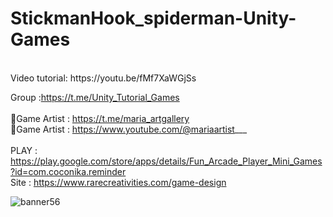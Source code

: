 # StickmanHook_spiderman-Unity-Games
<br />
Video tutorial: https://youtu.be/fMf7XaWGjSs <br />

Group :https://t.me/Unity_Tutorial_Games<br /><br />
🎨Game Artist : https://t.me/maria_artgallery<br />
🎨Game Artist : https://www.youtube.com/@mariaartist___  <br /><br />
PLAY : https://play.google.com/store/apps/details/Fun_Arcade_Player_Mini_Games?id=com.coconika.reminder<br />
Site : https://www.rarecreativities.com/game-design <br />

![banner56](https://user-images.githubusercontent.com/83016119/218259377-bce2bd52-60d0-4964-b6e3-920d40b264bd.png)

